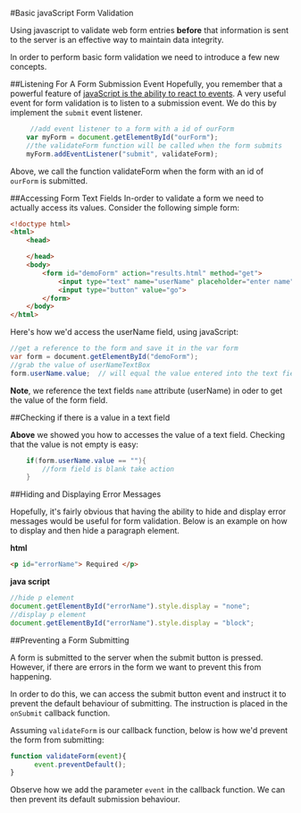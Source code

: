#Basic javaScript Form Validation

Using javascript to validate web form entries **before** that information is sent to the server is an effective way to maintain data integrity. 

In order to perform basic form validation we need to introduce a few new concepts.    


##Listening For A Form Submission Event 
Hopefully, you remember that a powerful feature of [javaScript is the ability to react to events](https://sirus21.gitbooks.io/internet_technology_block_2/content/session13/event_listener.html). A very useful event for form validation is to listen to a submission event. We do this by implement the `submit` event listener. 

```javascript 
	 //add event listener to a form with a id of ourForm 
    var myForm = document.getElementById("ourForm");
    //the validateForm function will be called when the form submits 
    myForm.addEventListener("submit", validateForm);
```

Above, we call the function validateForm when the form with an id of `ourForm` is submitted. 


##Accessing Form Text Fields 
In-order to validate a form we need to actually access its values. Consider the following simple form:

```html
<!doctype html>
<html>
    <head>

    </head>
    <body>
        <form id="demoForm" action="results.html" method="get">
            <input type="text" name="userName" placeholder="enter name">
            <input type="button" value="go">  
        </form>
    </body>
</html>    
```
Here's how we'd access the userName field, using javaScript:

```java
//get a reference to the form and save it in the var form 
var form = document.getElementById("demoForm");
//grab the value of userNameTextBox
form.userName.value;  // will equal the value entered into the text field usrName
```

**Note**, we reference the text fields `name` attribute (userName) in oder to get the value of the form field. 

##Checking if there is a value in  a text field 

**Above** we showed you how to accesses the value of a text field. Checking that the value is not empty is easy:

```java
	if(form.userName.value == ""){
  		//form field is blank take action 
	}
```
	

##Hiding and Displaying Error Messages

Hopefully, it's fairly obvious that having the ability to hide and display error messages would be useful for form validation. Below is an example on how to display and then hide a paragraph element.  

**html**

```html
<p id="errorName"> Required </p>  
```

**java script**

```javascript
//hide p element 
document.getElementById("errorName").style.display = "none";
//display p element  
document.getElementById("errorName").style.display = "block";
```


##Preventing a Form Submitting 

A form is submitted to the server when the submit button is pressed. However, if there are errors in the form we want to prevent this from happening.  

In order to do this, we can access the submit button event and instruct it to prevent the default behaviour of submitting.  The instruction is placed in the `onSubmit` callback function. 

Assuming `validateForm` is  our callback function, below is how we'd prevent the form from submitting:

```javascript
function validateForm(event){
	  event.preventDefault();
}
```
Observe how we add the parameter `event` in the callback function. We can then prevent its default submission behaviour. 







  

 